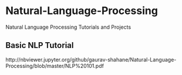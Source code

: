 # Natural-Language-Processing
Natural Language Processing Tutorials and Projects

<h2>Basic NLP Tutorial</h2>
http://nbviewer.jupyter.org/github/gaurav-shahane/Natural-Language-Processing/blob/master/NLP%20101.pdf
